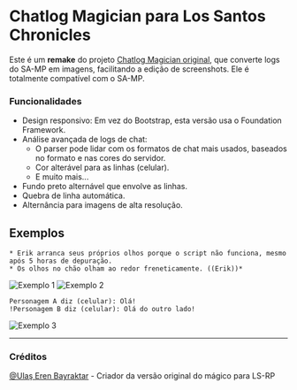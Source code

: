 # Chatlog Magician para Los Santos Chronicles

Este é um **remake** do projeto [Chatlog Magician original](https://github.com/ulasbayraktar/chatlog-magician), que converte logs do SA-MP em imagens, facilitando a edição de screenshots. Ele é totalmente compatível com o SA-MP.

### Funcionalidades

- Design responsivo: Em vez do Bootstrap, esta versão usa o Foundation Framework.
- Análise avançada de logs de chat:
  - O parser pode lidar com os formatos de chat mais usados, baseados no formato e nas cores do servidor.
  - Cor alterável para as linhas (celular).
  - E muito mais...
- Fundo preto alternável que envolve as linhas.
- Quebra de linha automática.
- Alternância para imagens de alta resolução.

## Exemplos

```
* Erik arranca seus próprios olhos porque o script não funciona, mesmo após 5 horas de depuração.
* Os olhos no chão olham ao redor freneticamente. ((Erik))*
```
![Exemplo 1](https://i.imgur.com/N5m0Mr6.png)
![Exemplo 2](https://i.imgur.com/OXk6FbV.png)

```
Personagem A diz (celular): Olá!
!Personagem B diz (celular): Olá do outro lado!
```
![Exemplo 3](https://i.imgur.com/FW7oGgM.png)

---

### Créditos

[@Ulaş Eren Bayraktar](https://github.com/ulasbayraktar) - Criador da versão original do mágico para LS-RP
